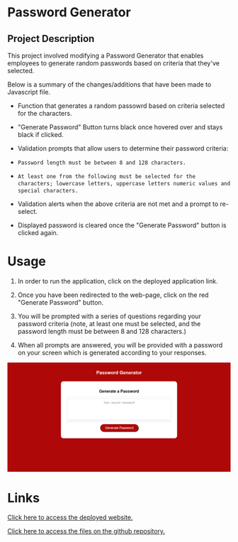 # Password Generator

## Project Description 

This project involved modifying a Password Generator that enables employees to generate random passwords based on criteria that they've selected. 

Below is a summary of the changes/additions that have been made to Javascript file.

* Function that generates a random passowrd based on criteria selected for the characters. 

* "Generate Password" Button turns black once hovered over and stays black if clicked.

* Validation prompts that allow users to determine their password criteria:

*     Password length must be between 8 and 128 characters. 
*     At least one from the following must be selected for the characters; lowercase letters, uppercase letters numeric values and special characters. 

* Validation alerts when the above criteria are not met and a prompt to re-select.

* Displayed password is cleared once the "Generate Password" button is clicked again.

# Usage

1. In order to run the application, click on the deployed application link.

2. Once you have been redirected to the web-page, click on the red "Generate Password" button.

3. You will be prompted with a series of questions regarding your password criteria (note, at least one must be selected, and the password length must be between 8 and 128 characters.)

4. When all prompts are answered, you will be provided with a password on your screen which is generated according to your responses.


![Website Screenshot](passwordgeneratorscreenshot.png)

# Links
[Click here to access the deployed website.](https://fadumaabdi.github.io/passwordGenerator/)

[Click here to access the files on the github repository.](https://github.com/fadumaabdi/passwordGenerator)

